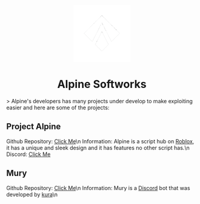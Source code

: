 <p align="center">
  <a href="https://github.com/AlpineSoftworks" rel="noopener" target="_blank"><img width="150" src="https://github.com/AlpineSoftworks/.github/blob/main/profile/AlpineNoBG.png?raw=true" alt="Alpine logo"></a>
</p>

<h1 align="center">Alpine Softworks</h1>
> Alpine's developers has many projects under develop to make exploiting easier and here are some of the projects:

## Project Alpine
Github Repository: [Click Me](https://github.com/AlpineSoftworks/Alpine)\n
Information: Alpine is a script hub on [Roblox](https://roblox.com/), it has a unique and sleek design and it has features no other script has.\n
Discord: [Click Me](UNKNOWN)

## Mury
Github Repository: [Click Me](https://github.com/AlpineSoftworks/Mury)\n
Information: Mury is a [Discord](https://discord.com) bot that was developed by [kura](https://github.com/kuraise)\n
